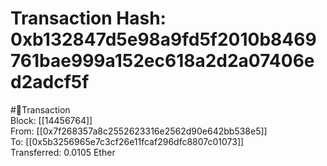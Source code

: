 
Transaction Hash: 0xb132847d5e98a9fd5f2010b8469761bae999a152ec618a2d2a07406ed2adcf5f
====================================================================================
  
#💸Transaction  
Block: [[14456764]]  
From: [[0x7f268357a8c2552623316e2562d90e642bb538e5]]  
To: [[0x5b3256965e7c3cf26e11fcaf296dfc8807c01073]]  
Transferred: 0.0105 Ether